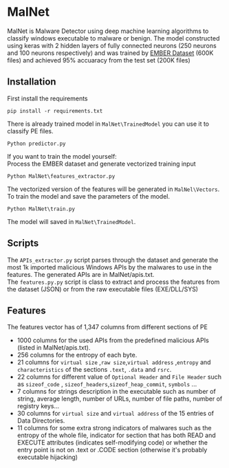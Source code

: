# MalNet
MalNet is Malware Detector using deep machine learning algorithms to classify windows executable to malware or benign. The model constructed using keras with 2 hidden layers of fully connected neurons (250 neurons and 100 neurons respectively) and was trained by [EMBER Dataset](https://github.com/endgameinc/ember) (600K files) and achieved 95% accuaracy from the test set (200K files)
## Installation
First install the requirements
```
pip install -r requirements.txt
```
There is already trained model in `MalNet\TrainedModel` you can use it to classify PE files.
```
Python predictor.py
```
If you want to train the model yourself:<br>
Process the EMBER dataset and generate vectorized training input
```
Python MalNet\features_extractor.py
```
The vectorized version of the features will be generated in `MalNel\Vectors`.<br>
To train the model and save the parameters of the model.
```
Python MalNet\train.py
```
The model will saved in `MalNet\TrainedModel`.<br>

## Scripts
The `APIs_extractor.py` script parses through the dataset and generate the most 1k imported malicious Windows APIs by the malwares to use in the features. The generated APIs are in MalNet/apis.txt.  
The `features.py.py` script is class to extract and process the features from the dataset (JSON) or from the raw executable files (EXE/DLL/SYS)

## Features  
The features vector has of 1,347 columns from different sections of PE  
- 1000 columns for the used APIs from the predefined malicious APIs (listed in MalNet/apis.txt).
- 256 columns for the entropy of each byte.
- 21 columns  for `virtual size` ,`raw size`,`virtual address` ,`entropy` and `characteristics` of the sections `.text`, `.data` and `rsrc`.
- 22 columns for different value of `Optional Header` and `File Header` such as `sizeof_code` , `sizeof_headers`,`sizeof_heap_commit`, `symbols` ...
- 7 columns for strings description in the executable such as number of string, average length, number of URLs, number of file paths, number of registry keys...
- 30 columns for `virtual size` and `virtual address` of the 15 entries of Data Directories.
- 11 columns for some extra strong indicators of malwares such as the entropy of the whole file, indicator for section that has both READ and EXECUTE attributes (indicates self-modifying code) or whether the entry point is not on .text or .CODE section (otherwise it's probably executable hijacking)


